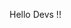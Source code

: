 Hello Devs !!
<!--
**gabighb/gabighb** is a ✨ _special_ ✨ repository because its `README.md` (this file) appears on your GitHub profile.
- 💬 Inglês intermediário
- ⚡ Desenvolvimento Back-End | C# | POO | PHP | Web Asp.Net | Suporte Técnico
- 📫 https://www.linkedin.com/in/-gabrielacabral-/
-->
